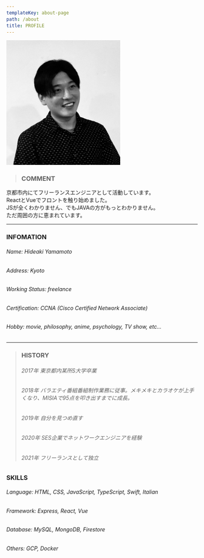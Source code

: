 ```yaml
---
templateKey: about-page
path: /about
title: PROFILE
---
```

<img width="300" alt="qiita-square" src="https://github.com/ideahy/gatsby-starter-netlify-cms/blob/master/src/img/itsme.jpg?raw=true">

> ### COMMENT
京都市内にてフリーランスエンジニアとして活動しています。<br>
ReactとVueでフロントを触り始めました。<br>
JSが全くわかりません、でもJAVAの方がもっとわかりません。<br>
ただ周囲の方に恵まれています。

***
 ### INFOMATION
 ###### Name: Hideaki Yamamoto
 ###### Address: Kyoto
 ###### Working Status: freelance
 ###### Certification: CCNA (Cisco Certified Network Associate)
 ###### Hobby: movie, philosophy, anime, psychology, TV show, etc...
***
 > ### HISTORY
> ###### 2017年 東京都内某所S大学卒業
> ###### 2018年 バラエティ番組番組制作業務に従事。メキメキとカラオケが上手くなり、MISIAで95点を叩き出すまでに成長。
> ###### 2019年 自分を見つめ直す
> ###### 2020年 SES企業でネットワークエンジニアを経験
> ###### 2021年 フリーランスとして独立

### SKILLS
###### Language: HTML, CSS, JavaScript, TypeScript, Swift, Italian
###### Framework: Express, React, Vue
###### Database: MySQL, MongoDB, Firestore
###### Others: GCP, Docker



